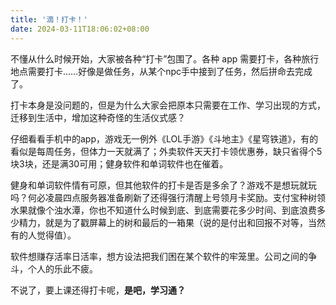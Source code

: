 ```yaml
---
title: '滴！打卡！'
date: 2024-03-11T18:06:02+08:00
---
```


不懂从什么时候开始，大家被各种“打卡”包围了。各种 app 需要打卡，各种旅行地点需要打卡……好像是做任务，从某个npc手中接到了任务，然后拼命去完成了。

<!--more-->

打卡本身是没问题的，但是为什么大家会把原本只需要在工作、学习出现的方式，迁移到生活中，增加这种奇怪的生活仪式感？

仔细看看手机中的app，游戏无一例外《LOL手游》《斗地主》《星穹铁道》，有的看似是每周任务，但体力一天就满了；外卖软件天天打卡领优惠券，缺只省得个5块3块，还是满30可用；健身软件和单词软件也在催着。

健身和单词软件情有可原，但其他软件的打卡是否是多余了？游戏不是想玩就玩吗？何必凌晨四点服务器准备刷新了还得强行清醒上号领月卡奖励。支付宝种树领水果就像个浊水潭，你也不知道什么时候到底、到底需要花多少时间、到底浪费多少精力，就是为了戳屏幕上的树和最后的一箱果（说的是付出和回报不对等，当然有的人觉得值）。

软件想赚存活率日活率，想方设法把我们困在某个软件的牢笼里。公司之间的争斗，个人的乐此不疲。

不说了，要上课还得打卡呢，**是吧，学习通？**